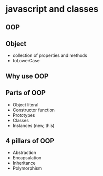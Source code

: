 # javascript and classes

## OOP

## Object
- collection of properties and methods
- toLowerCase

## Why use OOP


## Parts of OOP

- Object literal 
- Constructor function
- Prototypes
- Classes
- Instances (new, this)


## 4 pillars of OOP
- Abstraction
- Encapsulation
- Inheritance
- Polymorphism